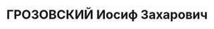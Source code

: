 ---
title: ГРОЗОВСКИЙ Иосиф Захарович
description: "Род. в 1905, Минская губ., еврей, из рабочих, обр.: начальное, член\
  \ ВКП(б) в 1924 - 1935. Начальник лагпункта «Норильскстроя». За принадлежность к\
  \ троцкистскозиновьевской оппозиции осужден в 1935 ОСО НКВД СССР на 4 года ссылки\
  \ в пос. Дудинка. \n  Арестован 04.08.1936. Обв. по ст. 17-58-8, 58-11 УК РСФСР.\
  \ Приговор: ВС СССР, 21.04.1937 – 10 лет ИТЛ и 5 лет лишения политических прав с\
  \ конфискацией личного имущества (по другим данным. ВМН). \n  Реабилитирован ВК\
  \ ВС СССР 06.04.1957"
---